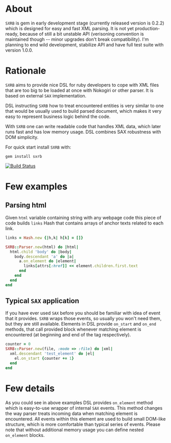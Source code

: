 About
=====
`SXRB` is gem in early development stage (currently released version is 0.2.2)
which is designed for easy and fast XML parsing. It is not yet
production-ready, because of still a bit unstable API (verisoning convention is
maintained though -- minor upgrades don't break compatibility). I'm planning to
end wild development, stabilize API and have full test suite with version 1.0.0.

Rationale
=========

`SXRB` aims to provide nice DSL for ruby developers to cope with XML files that
are too big to be loaded at once with Nokogiri or other parser. It is based on
external `SAX` implementation.

DSL instructing `SXRB` how to treat encountered entities is very similar to one
that would be usually used to build parsed document, which makes it very easy
to represent business logic behind the code.

With `SXRB` one can write readable code that handles XML data, which later runs
fast and has low memory usage. DSL combines SAX robustness with DOM simplicity.

For quick start install `SXRB` with:

    gem install sxrb

[![Build Status](https://secure.travis-ci.org/samuil/sxrb.png)](http://travis-ci.org/samuil/sxrb)

Few examples
=============

Parsing html
------------

Given `html` variable containing string with any webpage code this piece of
code builds `links` Hash that contains arrays of anchor texts related to each
link.

```ruby
links = Hash.new {|h,k| h[k] = []}

SXRB::Parser.new(html) do |html|
  html.child 'body' do |body|
    body.descendant 'a' do |a|
      a.on_element do |element|
        links[attrs[:href]] << element.children.first.text
      end
    end
  end
end
```

Typical `SAX` application
-------------------------

If you have ever used `SAX` before you should be familiar with idea of event
that it provides. `SXRB` wraps those events, so usually you won't need them,
but they are still available. Elements in DSL provide `on_start` and `on_end`
methods, that call provided block whenever matching element is encountered (at
beginning and end of the tag respectively).

```ruby
counter = 0
SXRB::Parser.new(file, :mode => :file) do |xml|
  xml.descendant 'test_element' do |el|
    el.on_start {counter += 1}
  end
end
```

Few details
==============

As you could see in above examples DSL provides `on_element` method which is
easy-to-use wrapper of internal `SAX` events. This method changes the way
parser treats incoming data when matching element is encountered. All events
within this element are used to build small DOM-like structure, which is more
comfortable than typical series of events. Please note that without additional
memory usage you can define nested `on_element` blocks.
